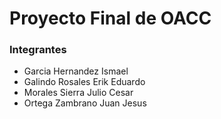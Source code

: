 # Proyecto Final de OACC

### Integrantes

- Garcia Hernandez Ismael 
- Galindo Rosales Erik Eduardo
- Morales Sierra Julio Cesar
- Ortega Zambrano Juan Jesus
